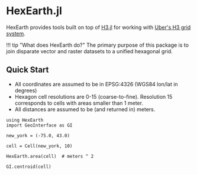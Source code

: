 # HexEarth.jl

HexEarth provides tools built on top of [H3.jl](https://github.com/wookay/H3.jl) for working with [Uber's H3 grid system](https://h3geo.org).

!!! tip "What does HexEarth do?"
    The primary purpose of this package is to join disparate vector and raster datasets to a unified hexagonal grid.

## Quick Start

- All coordinates are assumed to be in EPSG:4326 (WGS84 lon/lat in degrees)
- Hexagon cell resolutions are 0-15 (coarse-to-fine).  Resolution 15 corresponds to cells with areas smaller than 1 meter.
- All distances are assumed to be (and returned in) meters.

```@repl
using HexEarth
import GeoInterface as GI

new_york = (-75.0, 43.0)

cell = Cell(new_york, 10)

HexEarth.area(cell)  # meters ^ 2

GI.centroid(cell)
```
